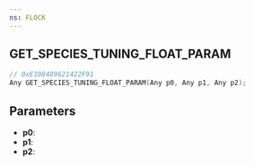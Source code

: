 ```yaml
---
ns: FLOCK
---
```

## GET_SPECIES_TUNING_FLOAT_PARAM

```c
// 0xE108489621422F91
Any GET_SPECIES_TUNING_FLOAT_PARAM(Any p0, Any p1, Any p2);
```

## Parameters
* **p0**:
* **p1**:
* **p2**:
